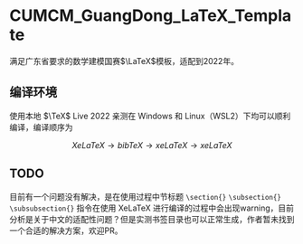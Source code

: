 # CUMCM_GuangDong_LaTeX_Template

满足广东省要求的数学建模国赛$\LaTeX$模板，适配到2022年。

## 编译环境

使用本地 $\TeX$ Live 2022 亲测在 Windows 和 Linux（WSL2）下均可以顺利编译，编译顺序为

$$
XeLaTeX \rightarrow bibTeX \rightarrow xeLaTeX \rightarrow xeLaTeX
$$

## TODO

目前有一个问题没有解决，是在使用过程中节标题 `\section{}` `\subsection{}` `\subsubsection{}` 指令在使用 XeLaTeX 进行编译的过程中会出现warning，目前分析是关于中文的适配性问题？但是实测书签目录也可以正常生成，作者暂未找到一个合适的解决方案，欢迎PR。
